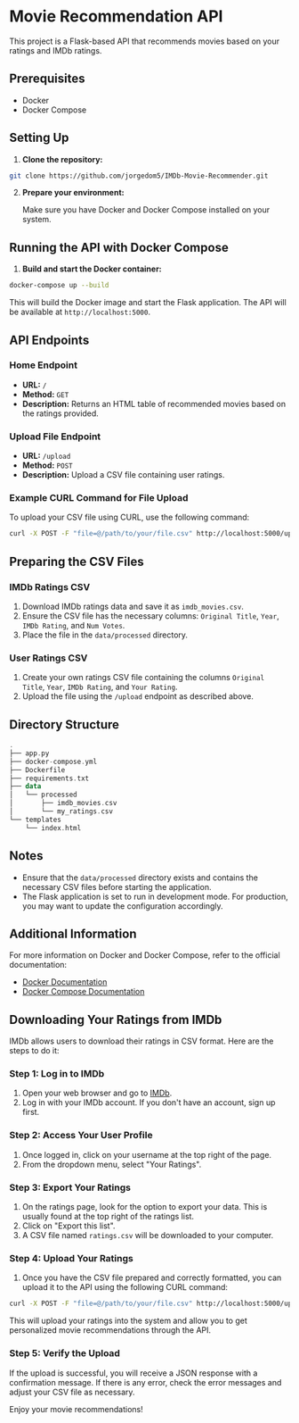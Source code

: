 # Movie Recommendation API

This project is a Flask-based API that recommends movies based on your ratings and IMDb ratings.

## Prerequisites

-   Docker
-   Docker Compose

## Setting Up

1.  **Clone the repository:**
    
```bash
git clone https://github.com/jorgedom5/IMDb-Movie-Recommender.git
```
    
2.  **Prepare your environment:**
    
    Make sure you have Docker and Docker Compose installed on your system.
    

## Running the API with Docker Compose

1.  **Build and start the Docker container:**
    
```bash
docker-compose up --build
```
    
This will build the Docker image and start the Flask application. The API will be available at `http://localhost:5000`.
    

## API Endpoints

### Home Endpoint

-   **URL:** `/`
-   **Method:** `GET`
-   **Description:** Returns an HTML table of recommended movies based on the ratings provided.

### Upload File Endpoint

-   **URL:** `/upload`
-   **Method:** `POST`
-   **Description:** Upload a CSV file containing user ratings.


### Example CURL Command for File Upload

To upload your CSV file using CURL, use the following command:

```bash
curl -X POST -F "file=@/path/to/your/file.csv" http://localhost:5000/upload
```

## Preparing the CSV Files

### IMDb Ratings CSV

1.  Download IMDb ratings data and save it as `imdb_movies.csv`.
2.  Ensure the CSV file has the necessary columns: `Original Title`, `Year`, `IMDb Rating`, and `Num Votes`.
3.  Place the file in the `data/processed` directory.

### User Ratings CSV

1.  Create your own ratings CSV file containing the columns `Original Title`, `Year`, `IMDb Rating`, and `Your Rating`.
2.  Upload the file using the `/upload` endpoint as described above.

## Directory Structure

```kotlin
.
├── app.py
├── docker-compose.yml
├── Dockerfile
├── requirements.txt
├── data
│   └── processed
│       ├── imdb_movies.csv
│       └── my_ratings.csv
└── templates
    └── index.html
```

## Notes

-   Ensure that the `data/processed` directory exists and contains the necessary CSV files before starting the application.
-   The Flask application is set to run in development mode. For production, you may want to update the configuration accordingly.

## Additional Information

For more information on Docker and Docker Compose, refer to the official documentation:

-   [Docker Documentation](https://docs.docker.com/)
-   [Docker Compose Documentation](https://docs.docker.com/compose/)

## Downloading Your Ratings from IMDb

IMDb allows users to download their ratings in CSV format. Here are the steps to do it:

### Step 1: Log in to IMDb

1.  Open your web browser and go to [IMDb](https://www.imdb.com).
2.  Log in with your IMDb account. If you don't have an account, sign up first.

### Step 2: Access Your User Profile

1.  Once logged in, click on your username at the top right of the page.
2.  From the dropdown menu, select "Your Ratings".

### Step 3: Export Your Ratings

1.  On the ratings page, look for the option to export your data. This is usually found at the top right of the ratings list.
2.  Click on "Export this list".
3.  A CSV file named `ratings.csv` will be downloaded to your computer.

### Step 4: Upload Your Ratings

1.  Once you have the CSV file prepared and correctly formatted, you can upload it to the API using the following CURL command:
    
```bash
curl -X POST -F "file=@/path/to/your/file.csv" http://localhost:5000/upload
```
    

This will upload your ratings into the system and allow you to get personalized movie recommendations through the API.

### Step 5: Verify the Upload

If the upload is successful, you will receive a JSON response with a confirmation message. If there is any error, check the error messages and adjust your CSV file as necessary.

Enjoy your movie recommendations!